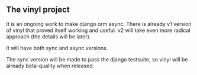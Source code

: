 The vinyl project
---------------

It is an ongoing work to make django orm async. There is already v1 version of vinyl that proved
itself working and useful. v2 will take even more radical approach (the details will be later).

It will have both sync and async versions.

The sync version will be made to pass the django testsuite, so vinyl will be already beta-quality when released. 